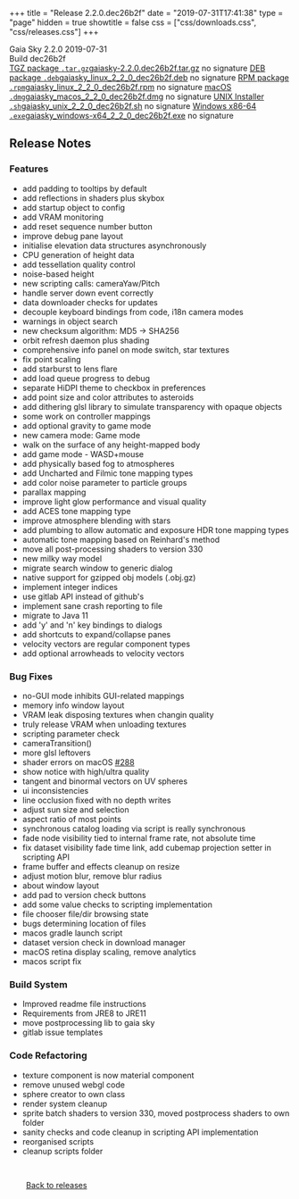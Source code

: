 +++
title = "Release 2.2.0.dec26b2f"
date = "2019-07-31T17:41:38"
type = "page"
hidden = true
showtitle = false
css = ["css/downloads.css", "css/releases.css"]
+++

<div class="download-container">
<div id="download-title">
<i class="i mdi:tag"></i>
Gaia Sky <span class="downloads-version">2.2.0</span> 
<time class="downloads-releasedate" datetime="2019-07-31T17:41:38" title="Published: 2019-07-31T17:41:38"><i class="i mdi:calendar"></i> 2019-07-31</time>
<div class="downloads-build">Build dec26b2f</div></div>
<div class="download-section">
<a href="https://gaia.ari.uni-heidelberg.de/gaiasky/releases/2.2.0.dec26b2f/gaiasky-2.2.0.dec26b2f.tar.gz" class="download-button"><i class="i mdi:zip-box"></i> TGZ package <code>.tar.gz</code><span class="download-sub">gaiasky-2.2.0.dec26b2f.tar.gz</span></a>
<span class="signature">no signature</span>
<a href="https://gaia.ari.uni-heidelberg.de/gaiasky/releases/2.2.0.dec26b2f/gaiasky_linux_2_2_0_dec26b2f.deb" class="download-button"><i class="i mdi:debian"></i> DEB package <code>.deb</code><span class="download-sub">gaiasky_linux_2_2_0_dec26b2f.deb</span></a>
<span class="signature">no signature</span>
<a href="https://gaia.ari.uni-heidelberg.de/gaiasky/releases/2.2.0.dec26b2f/gaiasky_linux_2_2_0_dec26b2f.rpm" class="download-button"><i class="i mdi:fedora"></i> RPM package <code>.rpm</code><span class="download-sub">gaiasky_linux_2_2_0_dec26b2f.rpm</span></a>
<span class="signature">no signature</span>
<a href="https://gaia.ari.uni-heidelberg.de/gaiasky/releases/2.2.0.dec26b2f/gaiasky_macos_2_2_0_dec26b2f.dmg" class="download-button"><i class="i fa6-brands:apple"></i> macOS <code>.dmg</code><span class="download-sub">gaiasky_macos_2_2_0_dec26b2f.dmg</span></a>
<span class="signature">no signature</span>
<a href="https://gaia.ari.uni-heidelberg.de/gaiasky/releases/2.2.0.dec26b2f/gaiasky_unix_2_2_0_dec26b2f.sh" class="download-button"><i class="i token:unix"></i> UNIX Installer <code>.sh</code><span class="download-sub">gaiasky_unix_2_2_0_dec26b2f.sh</span></a>
<span class="signature">no signature</span>
<a href="https://gaia.ari.uni-heidelberg.de/gaiasky/releases/2.2.0.dec26b2f/gaiasky_windows-x64_2_2_0_dec26b2f.exe" class="download-button"><i class="i fa6-brands:windows"></i> Windows x86-64 <code>.exe</code><span class="download-sub">gaiasky_windows-x64_2_2_0_dec26b2f.exe</span></a>
<span class="signature">no signature</span>
</div>
</div>

<section class="release-notes">

# Release Notes

### Features

* add padding to tooltips by default
* add reflections in shaders plus skybox
* add startup object to config
* add VRAM monitoring
* add reset sequence number button
* improve debug pane layout
* initialise elevation data structures asynchronously
* CPU generation of height data
* add tessellation quality control
* noise-based height
* new scripting calls: cameraYaw/Pitch
* handle server down event correctly
* data downloader checks for updates
* decouple keyboard bindings from code, i18n camera modes
* warnings in object search
* new checksum algorithm: MD5 -> SHA256
* orbit refresh daemon plus shading
* comprehensive info panel on mode switch, star textures
* fix point scaling
* add starburst to lens flare
* add load queue progress to debug
* separate HiDPI theme to checkbox in preferences
* add point size and color attributes to asteroids
* add dithering glsl library to simulate transparency with opaque objects
* some work on controller mappings
* add optional gravity to game mode
* new camera mode: Game mode
* walk on the surface of any height-mapped body
* add game mode - WASD+mouse
* add physically based fog to atmospheres
* add Uncharted and Filmic tone mapping types
* add color noise parameter to particle groups
* parallax mapping
* improve light glow performance and visual quality
* add ACES tone mapping type
* improve atmosphere blending with stars
* add plumbing to allow automatic and exposure HDR tone mapping types
* automatic tone mapping based on Reinhard's method
* move all post-processing shaders to version 330
* new milky way model
* migrate search window to generic dialog
* native support for gzipped obj models (.obj.gz)
* implement integer indices
* use gitlab API instead of github's
* implement sane crash reporting to file
* migrate to Java 11
* add 'y' and 'n' key bindings to dialogs
* add shortcuts to expand/collapse panes
* velocity vectors are regular component types
* add optional arrowheads to velocity vectors

### Bug Fixes

* no-GUI mode inhibits GUI-related mappings
* memory info window layout
* VRAM leak disposing textures when changin quality
* truly release VRAM when unloading textures
* scripting parameter check
* cameraTransition()
* more glsl leftovers
* shader errors on macOS [#288](https://gitlab.com/langurmonkey/gaiasky/issues/288)
* show notice with high/ultra quality
* tangent and binormal vectors on UV spheres
* ui inconsistencies
* line occlusion fixed with no depth writes
* adjust sun size and selection
* aspect ratio of most points
* synchronous catalog loading via script is really synchronous
* fade node visibility tied to internal frame rate, not absolute time
* fix dataset visibility fade time link, add cubemap projection setter in scripting API
* frame buffer and effects cleanup on resize
* adjust motion blur, remove blur radius
* about window layout
* add pad to version check buttons
* add some value checks to scripting implementation
* file chooser file/dir browsing state
* bugs determining location of files
* macos gradle launch script
* dataset version check in download manager
* macOS retina display scaling, remove analytics
* macos script fix

### Build System

* Improved readme file instructions
* Requirements from JRE8 to JRE11
* move postprocessing lib to gaia sky
* gitlab issue templates

### Code Refactoring

* texture component is now material component
* remove unused webgl code
* sphere creator to own class
* render system cleanup
* sprite batch shaders to version 330, moved postprocess shaders to own folder
* sanity checks and code cleanup in scripting API implementation
* reorganised scripts
* cleanup scripts folder
</section>


<p class="center-text" style="padding: 30px;"><a href="/downloads/releases"><i class="i mdi:arrow-left-bold-circle"></i> Back to releases</a>
</p>
